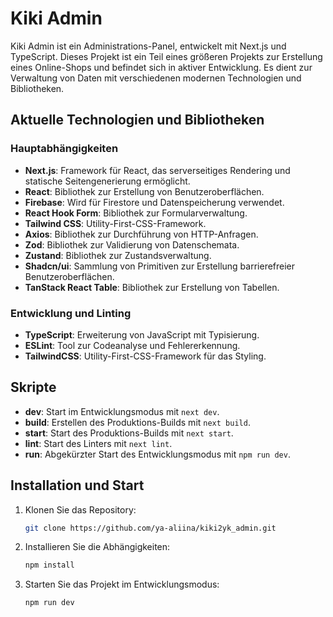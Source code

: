 # Kiki Admin

Kiki Admin ist ein Administrations-Panel, entwickelt mit Next.js und TypeScript. Dieses Projekt ist ein Teil eines größeren Projekts zur Erstellung eines Online-Shops und befindet sich in aktiver Entwicklung. Es dient zur Verwaltung von Daten mit verschiedenen modernen Technologien und Bibliotheken.
## Aktuelle Technologien und Bibliotheken

### Hauptabhängigkeiten

- **Next.js**: Framework für React, das serverseitiges Rendering und statische Seitengenerierung ermöglicht.
- **React**: Bibliothek zur Erstellung von Benutzeroberflächen.
- **Firebase**: Wird für Firestore und Datenspeicherung verwendet.
- **React Hook Form**: Bibliothek zur Formularverwaltung.
- **Tailwind CSS**: Utility-First-CSS-Framework.
- **Axios**: Bibliothek zur Durchführung von HTTP-Anfragen.
- **Zod**: Bibliothek zur Validierung von Datenschemata.
- **Zustand**: Bibliothek zur Zustandsverwaltung.
- **Shadcn/ui**: Sammlung von Primitiven zur Erstellung barrierefreier Benutzeroberflächen.
- **TanStack React Table**: Bibliothek zur Erstellung von Tabellen.

### Entwicklung und Linting

- **TypeScript**: Erweiterung von JavaScript mit Typisierung.
- **ESLint**: Tool zur Codeanalyse und Fehlererkennung.
- **TailwindCSS**: Utility-First-CSS-Framework für das Styling.

## Skripte

- **dev**: Start im Entwicklungsmodus mit `next dev`.
- **build**: Erstellen des Produktions-Builds mit `next build`.
- **start**: Start des Produktions-Builds mit `next start`.
- **lint**: Start des Linters mit `next lint`.
- **run**: Abgekürzter Start des Entwicklungsmodus mit `npm run dev`.

## Installation und Start

1. Klonen Sie das Repository:

    ```bash
    git clone https://github.com/ya-aliina/kiki2yk_admin.git
    ```

2. Installieren Sie die Abhängigkeiten:

    ```bash
    npm install
    ```

3. Starten Sie das Projekt im Entwicklungsmodus:

    ```bash
    npm run dev
    ```
